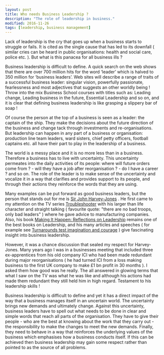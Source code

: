 ```yaml
---
layout: post
title: Who needs Business Leadership ?
description: "The role of leadership in business."
modified: 2016-11-26
tags: [leadership, business management]
---
```


Lack of leadership is the cry that goes up when a business starts to struggle or fails. It
is cited as the single cause that has led to its downfall ( similar cries can
be heard in public organisations: health and social care, police etc. ). But what is this
panacea for all business ills ?

Business leadership is difficult to define. A quick search on the web shows
that there are over 700 million hits for the word ‘leader’ which is halved to 350 million for
‘business leaders’. Web sites will describe a range of traits of a successful
business leader:  singular vision, powerfully passionate, fearlessness and most adjectives that suggests an other worldly being !  Throw into the mix Business School courses with
titles such as: Leading change, Leading business in the future, Essential Leadership and so on, and it is clear that defining business leadership is like grasping a slippery bar of soap !

Of course the person at the top of a business is seen as a leader: the captain of the ship.
They make the decisions about the future direction of the business and change tack through investments and re-organisations. But leadership can happen in any part of a business or organisation: production line team leaders, ward sisters, chief petty officers, football captains etc. all have their part to play in the leadership of a business.

The world is a messy place and it is no more less than in a business. Therefore a business
has to live with uncertainty. This uncertainty permeates into the daily
activities of its people: where will future orders come from ? - will they have a job after
reorganisation ? - do I have a career ? and so on. The role of the leader is to make sense of the uncertainty and vocalize it in a way that clarifies and provides support to its people, and through their actions they reinforce the words that they are using.

Many examples can be put forward as good business leaders, but the person that stands out for
me is
<a href="https://www.theguardian.com/business/2008/jan/11/ici.bbc" >Sir John Harvey-Jones</a>
. He first came to my attention on the TV series
<a href="http://ow.ly/T1Ct309SW3q">Troubleshooter</i></a>
with his larger than life character and straight talking (  favourite quote: "there are no bad
troops, only bad leaders" ) where he gave advice to manufacturing companies.  Also, his book
<a href="https://books.google.co.uk/books/about/Making_It_Happen.html?id=Av4gOQAACAAJ&redir_esc=y">Making It Happen: Reflections on Leadership</a> remains one of the best books on Leadership, and his many articles and speeches ( for example see
<a href="http://www.telegraph.co.uk/finance/2953181/Turnarounds-test-imagination-and-courage.html">Turnarounds test imagination and courage</a> ) give fascinating insight into business leadership.

However, it was a chance discussion that sealed my respect for Harvey-Jones. Many years ago I was in a businesses meeting that included three ex-apprentices from his old company ICI who had been made redundant during major reorganisations ( he had turned
ICI from a loss making business to the first UK company to make £1 bn profit in 30 months ).
I asked them how good was he really. The all answered in glowing terms that what I saw on the TV was what he was
like and although his actions had made them redundant they still held him in high regard. Testament to his leadership skills !

Business leadership is difficult to define and yet it has a direct impact of the way
that a business manages itself in an uncertain world. The uncertainty brings new demands and
ultimately change. Against this uncertainty, business leaders have to spell out what needs
to be done in clear and simple words that reach all parts of the organisation. They have to give their
people - who are the best at knowing about the work that they carry out - the responsibility to make the
changes to meet the new demands. Finally, they need to behave in a way that reinforces the underlying values
of the business which emphasises how a business conducts itself.
If this can be achieved then business leadership may gain some respect rather than
pointed to as the source of all problems.
